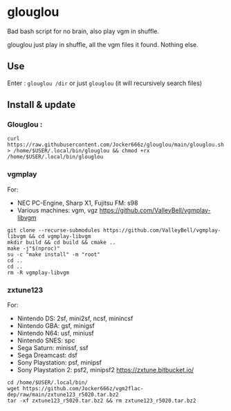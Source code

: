 # glouglou
Bad bash script for no brain, also play vgm in shuffle.

glouglou just play in shuffle, all the vgm files it found. Nothing else.

## Use
Enter : `glouglou /dir` or just `glouglou` (it will recursively search files)

## Install & update
### Glouglou :
`curl https://raw.githubusercontent.com/Jocker666z/glouglou/main/glouglou.sh > /home/$USER/.local/bin/glouglou && chmod +rx /home/$USER/.local/bin/glouglou`

### vgmplay
For:
* NEC PC-Engine, Sharp X1, Fujitsu FM: s98
* Various machines: vgm, vgz
https://github.com/ValleyBell/vgmplay-libvgm
```
git clone --recurse-submodules https://github.com/ValleyBell/vgmplay-libvgm && cd vgmplay-libvgm
mkdir build && cd build && cmake .. 
make -j"$(nproc)"
su -c "make install" -m "root"
cd ..
cd ..
rm -R vgmplay-libvgm
```

### zxtune123
For:
* Nintendo DS: 2sf, mini2sf, ncsf, minincsf
* Nintendo GBA: gsf, minigsf
* Nintendo N64: usf, miniusf
* Nintendo SNES: spc
* Sega Saturn: minissf, ssf
* Sega Dreamcast: dsf
* Sony Playstation: psf, minipsf
* Sony Playstation 2: psf2, minipsf2
https://zxtune.bitbucket.io/
```
cd /home/$USER/.local/bin/
wget https://github.com/Jocker666z/vgm2flac-dep/raw/main/zxtune123_r5020.tar.bz2
tar -xf zxtune123_r5020.tar.bz2 && rm zxtune123_r5020.tar.bz2
```

